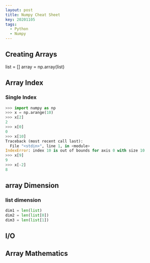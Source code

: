 ```yaml
---
layout: post
title: Numpy Cheat Sheet
key: 20201105
tags:
  - Python
  - Numpy
---
```


## Creating Arrays

list = []
array = np.array(list)

## Array Index

### Single Index
```python
>>> import numpy as np
>>> x = np.arange(10)
>>> x[2]
2
>>> x[0]
0
>>> x[10]
Traceback (most recent call last):
  File "<stdin>", line 1, in <module>
IndexError: index 10 is out of bounds for axis 0 with size 10
>>> x[9]
9
>>> x[-2]
8
```

## array Dimension

### list dimension
```python
dim1 = len(list)
dim2 = len(list[0])
dim3 = len(list[1])
```

## I/O


## Array Mathematics


